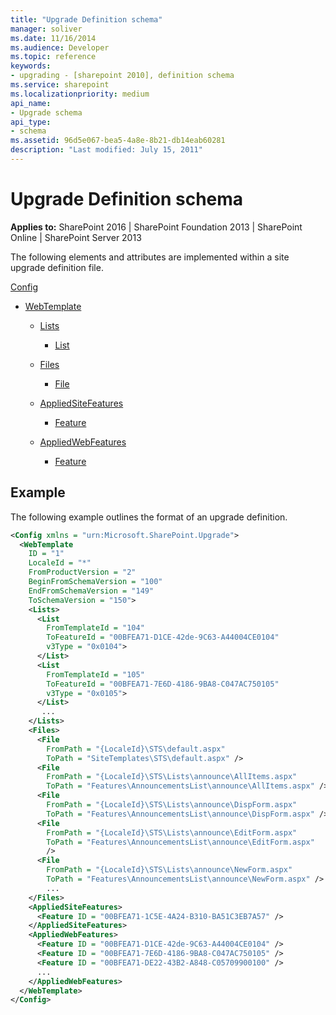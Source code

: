 ```yaml
---
title: "Upgrade Definition schema"
manager: soliver
ms.date: 11/16/2014
ms.audience: Developer
ms.topic: reference
keywords:
- upgrading - [sharepoint 2010], definition schema
ms.service: sharepoint
ms.localizationpriority: medium
api_name:
- Upgrade schema
api_type:
- schema
ms.assetid: 96d5e067-bea5-4a8e-8b21-db14eab60281
description: "Last modified: July 15, 2011"
---
```


# Upgrade Definition schema

**Applies to:** SharePoint 2016 | SharePoint Foundation 2013 | SharePoint Online | SharePoint Server 2013
  
The following elements and attributes are implemented within a site upgrade definition file.
  
[Config](config-element-upgrade.md)
  
- [WebTemplate](webtemplate-element-upgrade.md)
  
  - [Lists](lists-element-upgrade.md)
  
    - [List](list-element-upgrade.md)
  
  - [Files](https://msdn.microsoft.com/library/e0c9a22c-5e87-41ff-9e2d-6a0261d5ccd2%28Office.15%29.aspx)
  
    - [File](file-element-upgrade.md)
  
  - [AppliedSiteFeatures](appliedsitefeatures-element-upgrade.md)
  
    - [Feature](feature-element-upgrade.md)
  
  - [AppliedWebFeatures](feature-element-upgrade.md)
  
    - [Feature](feature-element-upgrade.md)
  
## Example

The following example outlines the format of an upgrade definition.
  
```XML
<Config xmlns = "urn:Microsoft.SharePoint.Upgrade">
  <WebTemplate
    ID = "1"
    LocaleId = "*"
    FromProductVersion = "2"
    BeginFromSchemaVersion = "100"
    EndFromSchemaVersion = "149"
    ToSchemaVersion = "150">
    <Lists>
      <List
        FromTemplateId = "104"
        ToFeatureId = "00BFEA71-D1CE-42de-9C63-A44004CE0104"
        v3Type = "0x0104">
      </List>
      <List
        FromTemplateId = "105"
        ToFeatureId = "00BFEA71-7E6D-4186-9BA8-C047AC750105"
        v3Type = "0x0105">
      </List>
       ...
    </Lists>
    <Files>
      <File
        FromPath = "{LocaleId}\STS\default.aspx"
        ToPath = "SiteTemplates\STS\default.aspx" />
      <File
        FromPath = "{LocaleId}\STS\Lists\announce\AllItems.aspx"
        ToPath = "Features\AnnouncementsList\announce\AllItems.aspx" />
      <File
        FromPath = "{LocaleId}\STS\Lists\announce\DispForm.aspx"
        ToPath = "Features\AnnouncementsList\announce\DispForm.aspx" />
      <File
        FromPath = "{LocaleId}\STS\Lists\announce\EditForm.aspx" 
        ToPath = "Features\AnnouncementsList\announce\EditForm.aspx"
        />
      <File
        FromPath = "{LocaleId}\STS\Lists\announce\NewForm.aspx"
        ToPath = "Features\AnnouncementsList\announce\NewForm.aspx" />
        ...
    </Files>
    <AppliedSiteFeatures>
      <Feature ID = "00BFEA71-1C5E-4A24-B310-BA51C3EB7A57" />
    </AppliedSiteFeatures>
    <AppliedWebFeatures>
      <Feature ID = "00BFEA71-D1CE-42de-9C63-A44004CE0104" />
      <Feature ID = "00BFEA71-7E6D-4186-9BA8-C047AC750105" />
      <Feature ID = "00BFEA71-DE22-43B2-A848-C05709900100" />
      ...
    </AppliedWebFeatures>
  </WebTemplate>
</Config>
```


